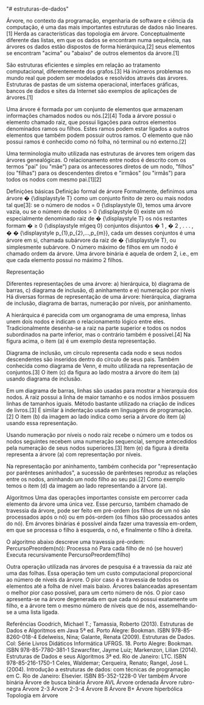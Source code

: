 "# estruturas-de-dados" 

Árvore, no contexto da programação, engenharia de software e ciência da computação, é uma das mais importantes estruturas de dados não lineares.[1] Herda as características das topologia em árvore. Conceptualmente diferente das listas, em que os dados se encontram numa sequência, nas árvores os dados estão dispostos de forma hierárquica,[2] seus elementos se encontram "acima" ou "abaixo" de outros elementos da árvore.[1]

São estruturas eficientes e simples em relação ao tratamento computacional, diferentemente dos grafos.[3] Há inúmeros problemas no mundo real que podem ser modelados e resolvidos através das árvores. Estruturas de pastas de um sistema operacional, interfaces gráficas, bancos de dados e sites da Internet são exemplos de aplicações de árvores.[1]

Uma árvore é formada por um conjunto de elementos que armazenam informações chamados nodos ou nós.[2][4] Toda a árvore possui o elemento chamado raiz, que possui ligações para outros elementos denominados ramos ou filhos. Estes ramos podem estar ligados a outros elementos que também podem possuir outros ramos. O elemento que não possui ramos é conhecido como nó folha, nó terminal ou nó externo.[2]

Uma terminologia muito utilizada nas estruturas de árvores tem origem das árvores genealógicas. O relacionamento entre nodos é descrito com os termos "pai" (ou "mãe") para os antecessores diretos de um nodo, "filhos" (ou "filhas") para os descendentes diretos e "irmãos" (ou "irmãs") para todos os nodos com mesmo pai.[1][2]

Definições básicas
Definição formal de árvore
Formalmente, definimos uma árvore 
�
{\displaystyle T} como um conjunto finito de zero ou mais nodos tal que[3]:
se o número de nodos = 
0
{\displaystyle 0}, temos uma árvore vazia, ou
se o número de nodos > 
0
{\displaystyle 0}
existe um nó especialmente denominado raiz de 
�
{\displaystyle T}
os nós restantes formam 
�
≥
0
{\displaystyle m\geq 0} conjuntos disjuntos 
�
1
,
�
2
,
.
.
.
,
�
�
{\displaystyle p_{1},p_{2},...,p_{m}}, cada um desses conjuntos é uma árvore em si, chamada subárvore da raiz de 
�
{\displaystyle T}, ou simplesmente subárvore.
O número máximo de filhos em um nodo é chamado ordem da árvore. Uma árvore binária é aquela de ordem 2, i.e., em que cada elemento possui no máximo 2 filhos.

Representação

Diferentes representações de uma árvore: a) hierárquica, b) diagrama de barras, c) diagrama de inclusão, d) aninhamento e e) numeração por níveis
Há diversas formas de representação de uma árvore: hierárquica, diagrama de inclusão, diagrama de barras, numeração por níveis, por aninhamento.

A hierárquica é parecida com um organograma de uma empresa, linhas unem dois nodos e indicam o relacionamento lógico entre eles. Tradicionalmente desenha-se a raiz na parte superior e todos os nodos subordinados na parte inferior, mas o contrário também é possível.[4] Na figura acima, o item (a) é um exemplo desta representação.

Diagrama de inclusão, um círculo representa cada nodo e seus nodos descendentes são inseridos dentro do círculo de seus pais. Também conhecida como diagrama de Venn, é muito utilizada na representação de conjuntos.[3] O item (c) da figura ao lado mostra a árvore do item (a) usando diagrama de inclusão.

Em um diagrama de barras, linhas são usadas para mostrar a hierarquia dos nodos. A raiz possui a linha de maior tamanho e os nodos irmãos possuem linhas de tamanhos iguais. Método bastante utilizado na criação de índices de livros.[3] É similar à indentação usada em linguagens de programação.[2] O item (b) da imagem ao lado indica como seria a árvore do item (a) usando essa representação.

Usando numeração por níveis o nodo raiz recebe o número um e todos os nodos seguintes recebem uma numeração sequencial, sempre antecedidos pela numeração de seus nodos superiores.[3] Item (e) da figura à direita representa a árvore (a) com representação por níveis.

Na representação por aninhamento, também conhecida por "representação por parênteses aninhados", a sucessão de parênteses reproduz as relações entre os nodos, aninhando um nodo filho ao seu pai.[2] Como exemplo temos o item (d) da imagem ao lado representando a árvore (a).

Algoritmos
Uma das operações importantes consiste em percorrer cada elemento da árvore uma única vez. Esse percurso, também chamado de travessia da árvore, pode ser feito em pré-ordem (os filhos de um nó são processados após o nó) ou em pós-ordem (os filhos são processados antes do nó). Em árvores binárias é possível ainda fazer uma travessia em-ordem, em que se processa o filho à esquerda, o nó, e finalmente o filho à direita.

O algoritmo abaixo descreve uma travessia pré-ordem: PercursoPreordem(nó): Processa nó Para cada filho de nó (se houver) Executa recursivamente PercursoPreordem(filho)

Outra operação utilizada nas árvores de pesquisa é a travessia da raiz até uma das folhas. Essa operação tem um custo computacional proporcional ao número de níveis da árvore. O pior caso é a travessia de todos os elementos até a folha de nível mais baixo. Árvores balanceadas apresentam o melhor pior caso possível, para um certo número de nós. O pior caso apresenta-se na árvore degenerada em que cada nó possui exatamente um filho, e a árvore tem o mesmo número de níveis que de nós, assemelhando-se a uma lista ligada.

Referências
 Goodrich, Michael T.; Tamassia, Roberto (2013). Estruturas de Dados e Algoritmos em Java 5ª ed. Porto Alegre: Bookman. ISBN 978-85-8260-018-4
 Edelweiss, Nina; Galante, Renata (2009). Estruturas de Dados. Col: Série Livros Didáticos Informática UFRGS. 18. Porto Alegre: Bookman. ISBN 978-85-7780-381-1
 Szwarcfiter, Jayme Luiz; Markenzon, Lilian (2014). Estruturas de Dados e seus Algoritmos 3ª ed. Rio de Janeiro: LTC. ISBN 978-85-216-1750-1
 Celes, Waldemar; Cerqueira, Renato; Rangel, José L. (2004). Introdução a estruturas de dados: com técnicas de programação em C. Rio de Janeiro: Elsevier. ISBN 85-352-1228-0
Ver também
Árvore binária
Árvore de busca binária
Árvore AVL
Árvore ordenada
Árvore rubro-negra
Árvore 2-3
Árvore 2-3-4
Árvore B
Árvore B+
Árvore hiperbólica
Topologia em árvore